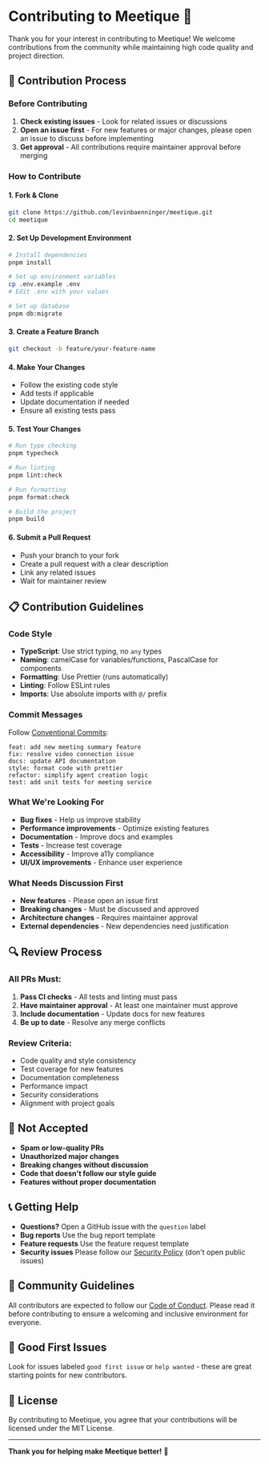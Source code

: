 # Contributing to Meetique 🤝

Thank you for your interest in contributing to Meetique! We welcome contributions from the community while maintaining high code quality and project direction.

## 🚦 Contribution Process

### Before Contributing

1. **Check existing issues** - Look for related issues or discussions
2. **Open an issue first** - For new features or major changes, please open an issue to discuss before implementing
3. **Get approval** - All contributions require maintainer approval before merging

### How to Contribute

#### 1. Fork & Clone

```bash
git clone https://github.com/levinbaenninger/meetique.git
cd meetique
```

#### 2. Set Up Development Environment

```bash
# Install dependencies
pnpm install

# Set up environment variables
cp .env.example .env
# Edit .env with your values

# Set up database
pnpm db:migrate
```

#### 3. Create a Feature Branch

```bash
git checkout -b feature/your-feature-name
```

#### 4. Make Your Changes

- Follow the existing code style
- Add tests if applicable
- Update documentation if needed
- Ensure all existing tests pass

#### 5. Test Your Changes

```bash
# Run type checking
pnpm typecheck

# Run linting
pnpm lint:check

# Run formatting
pnpm format:check

# Build the project
pnpm build
```

#### 6. Submit a Pull Request

- Push your branch to your fork
- Create a pull request with a clear description
- Link any related issues
- Wait for maintainer review

## 📋 Contribution Guidelines

### Code Style

- **TypeScript**: Use strict typing, no `any` types
- **Naming**: camelCase for variables/functions, PascalCase for components
- **Formatting**: Use Prettier (runs automatically)
- **Linting**: Follow ESLint rules
- **Imports**: Use absolute imports with `@/` prefix

### Commit Messages

Follow [Conventional Commits](https://www.conventionalcommits.org/):

```
feat: add new meeting summary feature
fix: resolve video connection issue
docs: update API documentation
style: format code with prettier
refactor: simplify agent creation logic
test: add unit tests for meeting service
```

### What We're Looking For

- **Bug fixes** - Help us improve stability
- **Performance improvements** - Optimize existing features
- **Documentation** - Improve docs and examples
- **Tests** - Increase test coverage
- **Accessibility** - Improve a11y compliance
- **UI/UX improvements** - Enhance user experience

### What Needs Discussion First

- **New features** - Please open an issue first
- **Breaking changes** - Must be discussed and approved
- **Architecture changes** - Requires maintainer approval
- **External dependencies** - New dependencies need justification

## 🔍 Review Process

### All PRs Must:

1. **Pass CI checks** - All tests and linting must pass
2. **Have maintainer approval** - At least one maintainer must approve
3. **Include documentation** - Update docs for new features
4. **Be up to date** - Resolve any merge conflicts

### Review Criteria:

- Code quality and style consistency
- Test coverage for new features
- Documentation completeness
- Performance impact
- Security considerations
- Alignment with project goals

## 🚫 Not Accepted

- **Spam or low-quality PRs**
- **Unauthorized major changes**
- **Breaking changes without discussion**
- **Code that doesn't follow our style guide**
- **Features without proper documentation**

## 📞 Getting Help

- **Questions?** Open a GitHub issue with the `question` label
- **Bug reports** Use the bug report template
- **Feature requests** Use the feature request template
- **Security issues** Please follow our [Security Policy](docs/security.md) (don't open public issues)

## 🤝 Community Guidelines

All contributors are expected to follow our [Code of Conduct](CODE_OF_CONDUCT.md). Please read it before contributing to ensure a welcoming and inclusive environment for everyone.

## 🎯 Good First Issues

Look for issues labeled `good first issue` or `help wanted` - these are great starting points for new contributors.

## 📜 License

By contributing to Meetique, you agree that your contributions will be licensed under the MIT License.

---

**Thank you for helping make Meetique better!** 🚀
